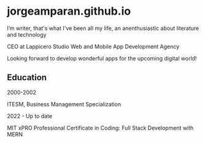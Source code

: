# jorgeamparan.github.io
I’m writer, that's what I've been all my life, an anenthusiastic about literature and technology

CEO at Lappicero Studio
Web and Mobile App Development Agency

Looking forward to develop wonderful apps for the upcoming digital world!

## Education
2000-2002 

ITESM, Business Management Specialization

2022 - Up to date

MIT xPRO Professional Certificate in Coding: Full Stack Development with MERN 

## 
